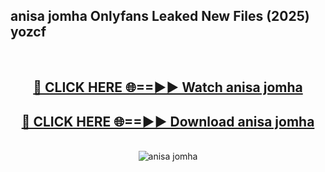 <h2>anisa jomha Onlyfans Leaked New Files (2025) yozcf</h2>
<br>
<div align="center">
<h2><a href="https://mediafiles.top/anisa_jomha&ref=git" rel="nofollow">🔴 CLICK HERE 🌐==►► Watch anisa jomha</a></h2>
<h2><a href="https://mediafiles.top/anisa_jomha&ref=git" rel="nofollow">🔴 CLICK HERE 🌐==►► Download anisa jomha</a></h2>
<br>
<a href="https://mediafiles.top/anisa_jomha&ref=git" rel="nofollow" data-target="animated-image.originalLink"><img src="https://i.ibb.co.com/xMMVF88/686577567.gif" alt="anisa jomha" style="max-width: 100%; display: inline-block;" data-target="animated-image.originalImage"></a>
</div>
<br>
<br>